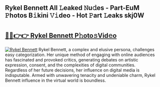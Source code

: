 ## Rykel Bennett All 𝙻eaked 𝙽u𝚍es - Part-EuM 𝙿hotos B𝚒kini 𝚅𝚒deo - Hot 𝙿art 𝙻eaks skj0W

# <h2><a href="http://ld19yi4.urlbe.top/?page=Rykel+Bennett">🔗🔗👉👉 Rykel Bennett P𝚑oto𝚜Vid𝚎o</a></h2>

[![Rykel Bennett](https://i.imgur.com/eBuTRDB.gif)](http://ld19yi4.urlbe.top/?page=Rykel+Bennett)
Rykel Bennett, a complex and elusive persona, challenges easy categorization. Her unique method of engaging with online audiences has fascinated and provoked critics, generating debates on artistic expression, consent, and the complexities of digital communities. Regardless of her future decisions, her influence on digital media is indisputable. Armed with unwavering tenacity and undeniable charm, Rykel Bennett influence in the virtual world is boundless.
